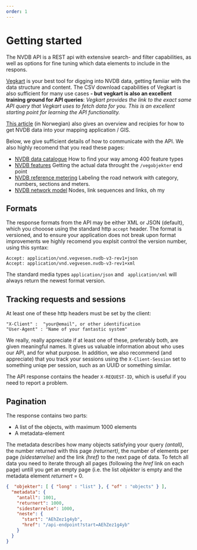 ```yaml
---
order: 1
---
```

# Getting started

The NVDB API is a REST api with extensive search- and filter capabilities, as well as options for fine tuning which 
data elements to include in the respons. 

[Vegkart](vegkart.md) is your best tool for digging into NVDB data, getting famiiar with the data structure and content. 
The CSV download capabilities of Vegkart is also sufficient for many use cases **- but vegkart is also an excellent training ground for API queries**: _Vegkart provides the link to the exact same API query that Vegkart uses to fetch data for you. This is an excellent starting point for learning the API functionality._ 

[This article](https://www.vegdata.no/ofte-stilte-sporsmal/hvordan-far-jeg-nvdb-data-inn-i-kartsystemet-mitt/) (in Norwegian) also 
gives an overview and recipies for how to get NVDB data into your mapping application / GIS.

Below, we give sufficient details of how to communicate with the API. We also highly recomend that you read these pages: 
  * [NVDB data catalogue](konsept2_datakatalog.md) How to find your way among 400 feature types
  * [NVDB features](konsept3_vegobjekter.md) Getting the actual data throught the `/vegobjekter` end point 
  * [NVDB reference metering](konsept4_roadreference.md) Labeling the road network with category, numbers, sections and meters. 
  * [NVDB network model](konsept5_network.md) Nodes, link sequences and links, oh my

## Formats

The response formats from the API may be either XML or JSON (default), which you chooose using the 
standard http `accept` header. The format is versioned, and to ensure your application 
does not break upon format improvements we highly recomend you explsit control the version number, using this syntax: 
```
Accept: application/vnd.vegvesen.nvdb-v3-rev1+json
Accept: application/vnd.vegvesen.nvdb-v3-rev1+xml
```

The standard media types `application/json` and ` application/xml` will always return the newest format version.


## Tracking requests and sessions

At least one of these http headers must be set by the client: 
```
"X-Client" :  "your@email", or other identification
"User-Agent" : "Name of your fantastic system" 
```
We really, really appreciate if at least one of these, preferably both, are given meaningful names. It gives us valuable 
information about who uses our API, and for what purpose. In addition, we also recommend (and appreciate) that you track your sessions using the `X-Client-Session` set to something uniqe per session, such as an UUID or something similar. 

The API response contains the header `X-REQUEST-ID`, which is useful if you need to report a problem. 

## Pagination 

The response contains two parts: 
  * A list of the objects, with maximum 1000 elements
  * A metadata-element
  
The metadata describes how many objects satisfying your query _(antall)_, the number returned with this page _(returnert)_, 
the number of elements per page _(sidestørrelse)_ and the link _(href)_ to the next page of data. To fetch all data 
you need to iterate through all pages (following the _href_ link on each page) untill you get an empty page (i.e. the list _objekter_ is empty and the metadata element  _returnert_ = 0. 

```json
{  "objekter": [ { "long" : "list" }, { "of" : "objects" } ], 
  "metadata": {
    "antall": 1001, 
    "returnert": 1000,
    "sidestørrelse": 1000,
    "neste": {
      "start": "AEhZez1g4yb",
      "href": "/api-endpoint?start=AEhZez1g4yb"
    }
  }
}
```
